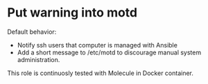# Put warning into motd

Default behavior:

- Notify ssh users that computer is managed with Ansible
- Add a short message to /etc/motd to discourage manual system administration.

This role is continuosly tested with Molecule in Docker container.

